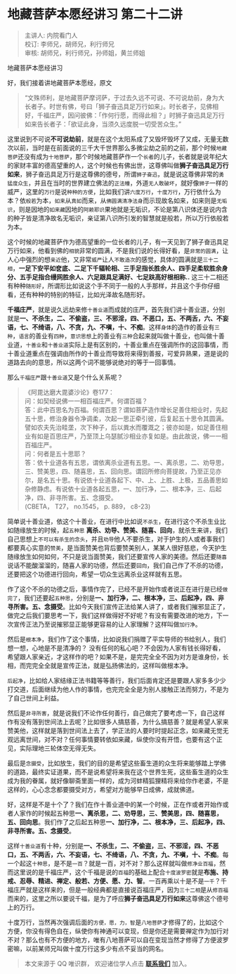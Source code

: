 # 地藏菩萨本愿经讲习 第二十二讲

> 主讲人: 内院看门人 <br />
> 校订: 李师兄，胡师兄，利行师兄 <br />
> 审核: 胡师兄，利行师兄，孙师姐，黄兰师姐 <br />

地藏菩萨本愿经讲习

好，我们接着讲地藏菩萨本愿经，原文

> “文殊师利，是地藏菩萨摩诃萨，于过去久远不可说、不可说劫前，身为大长者子。时世有佛，号曰「狮子奋迅具足万行如来」。时长者子，见佛相好，千福庄严，因问彼佛：「作何行愿，而得此相？」时狮子奋迅具足万行如来告长者子：「欲证此身，当须久远度脱一切受苦众生。”

这里说到不可说**不可说劫前**，就是在这个太阳系成了又毁坏毁坏了又成，无量无数次以前，当时是在前面说的三千大千世界那么多微尘劫之前的之前，那个时候`地藏菩萨`还没有成为`十地菩萨`，那个时候地藏菩萨作一个`长者`的儿子，长者就是说年纪大的家财丰富的德高望重的人，这个时候也有佛出世，这尊佛叫做**狮子奋迅具足万行如来**，狮子奋迅具足万行是这尊佛的德号，所谓`狮子奋迅`，就是说这尊佛非常的`勇猛度众生`，并且在当时的世界建立佛法的`正法幢`，外道`无人敢破坏`，就好像`狮子`一样的威严，这里的`万行`是说`种种的方便`，比如我们讲`六度万行`，`十度万行`，万行依什么为本？依`般若`为本，`如来`从`真如`而来，从`佛圆满清净法身`而示现故名如来，如来则是`无垢识`，则是因地的`如来藏`因地的`阿赖耶识`果地就是无垢识，不论是第八识体还是说内含的种子皆是清净故名无垢识，亲证第八识所引发的智慧就是般若，所以万行依般若为本。

这个时候的地藏菩萨作为德高望重的一位长者的儿子，有一天见到了狮子奋迅具足万行如来，他看到佛的`相貌`非常的圆满，不是我们说的长得好看，是`非常的圆满`，让人心中强烈的想`亲近`他，又非常`威严`让人`不敢造次`的感觉，具体的圆满就是`三十二相`，**一足下安平如奁底、二足下千辐轮相、三手足指长胜余人、四手足柔软胜余身分、五手足指合缦网胜余人、六足跟具足满好、七足趺高好根相称..** 这三十二相还有种种`随形好`，所谓形比如说这个手不同于一般的人手那样，并且这个手你仔细看，还有种种的特别的特征，比如光泽故名随形好。

**千福庄严**，就是说久远劫来修`十善业道`而成就的庄严，首先我们讲十善业道，分别就是**一、不杀生，二、不偷盗，三、不邪淫，四、不恶口，五、不两舌，六、不妄语，七、不绮语，八、不贪，九、不嗔，十、不痴**。这样`身体`的造作的善业有`三种`，`语言`的善业有`四种`，`意识思想`上的善业有`三种`合起来就叫做十善业，也叫做十善业道，`十善业`和`十善业道`实际上是有区别的，十善业重点在强调所作的这回事情，而十善业道重点在强调由所作的十善业而导致将来得到善报，可爱异熟果，道是说的道路去向的意思，所以这两个词不能够说绝对的等于一回事情。

那么`千福庄严`跟`十善业道`又是个什么关系呢？

> 《阿毘达磨大毘婆沙论》卷177：<br />
> 问：如契经说佛一一相百福庄严。何谓百福？<br />
> 答：此中百思名为百福。何谓百思？谓如菩萨造作增长足善住相业时，先起五十思，修治身器令净调柔，次起一思正牵引彼，后复起五十思令其圆满。譬如农夫先治畦垄，次下种子，后以粪水而覆溉之；彼亦如是，如足善住相业有如是百思庄严，乃至顶上乌瑟腻沙相业亦复如是。由此故说，佛一一相百福庄严。 <br />
> 问：何者是五十思耶？ <br />
> 答：依十业道各有五思，谓依离杀业道有五思。一、离杀思，二、劝导思，三、赞美思，四、随喜思，五、回向思。谓回所修向菩提故，乃至正见亦尔，是名五十思。有说依十业道各起下、中、上、上胜、上极，五品善思如杂修静虑。有说依十业道各起五思，一、加行净，二、根本净，三、后起净，四、非寻所害。五、念摄受。<br />
> (CBETA， T27， no.1545， p. 889， c8-23)

简单说十善业道，依这个十善业，在进行中比如说`不杀生`，在进行这个不杀生业比如随缘放生的时候，起`五种思` **离杀、劝导、赞美、随喜、回向**，就杀生来讲，我们自己思想上`不可以有杀生的念头`，并且`劝导`他人不要杀生，对于护生的人或者事我们都要真心实意的`赞美`，是当面赞美也背后要赞美别人，某某人很好慈悲，今天护生随缘放生如何如何，不只是说当面赞美，我们还要宣传人家的美德。然后还要`随喜`说话不能酸溜溜的，随喜人家的功德，然后还要`回向`，我们自己作了不杀的功德，还要把这个功德进行回向，希望一切众生远离杀业这样就有五思。

作了这个不杀的功德之后，事情作完了，已经不是开始作或者说正在进行是已经`做完了`，我们还要起`五种思`，分别是**一、加行净，二、根本净，三、后起净，四、非寻所害。五、念摄受**。比如今天我们宣传正法给某人讲了，或者我们摧邪显正了，做完之后我们要思考一下，我们这样做得好不好呢？有没有需要改进的地方，下一次宣传正法乃至说摧邪显正能够更容易的让人家理解？这样叫做`加行净`。

然后是`根本净`，我们作了这个事情，比如说我们捐赠了平实导师的书给别人，我们想一想，心地是不是清净的？ 没有任何的私心吧？不会因为人家有钱长得好看，希望跟人家亲近，才这样作的吧？如果不是，是完完全全不因为对方是谁身份，长相，而完完全全就是宣传正法，就是弘扬佛法的，这样叫做根本净。

`后起净`，比如给人家结缘正法书籍等等善行，我们后面肯定还是要跟人家多多少少打交道，后面继续为他人作的事情，也完完全全是为别人接触正法而努力，不是为了自己世间上利益。

然后是`非寻所害`，就是说我们不论作任何善行，自己做完了要考虑一下，自己这样作有没有落到世间法上去呢？比如很多人搞慈善，为什么搞慈善？就是希望人家来赞美他，这样就是落到世间法上去了，学正法的人要时时提起正念，如来藏无觉无观远离世间，对不对？任何事情要转依如来藏，纵使你没有开悟，也要有这个正见，实际理地三轮体空无得无失。

最后是`念摄受`，比如放生，我们的目的是希望这些畜生道的众生将来能够踏上学佛的道路，最终实证道果，而不是说希望将来我在这个世界生死，这些畜生道的众生成为我的眷属，就好像聊斋里面一样的，成为河蚌精狐狸精将来给你作老婆，不是这样的，心心念念都要摄受对方，希望对方能够早日成佛，成就佛道。

好，这样是不是十个了？我们在作十善业道中的某一个时候，正在作或者开始作或者人家作的时候起五种思**一、离杀思，二、劝导思，三、赞美思，四、随喜思，五、回向思**。我们作了之后起五种思**一、加行净，二、根本净，三、后起净，四、非寻所害。五、念摄受**。

这样`十善业道`有十种，分别是**一、不杀生，二、不偷盗，三、不邪淫，四、不恶口，五、不两舌，六、不妄语，七、不绮语，八、不贪，九、不嗔，十、不痴**。每一个起这`十种思`，是不是`一百`？就是一百，对不对？那么这样就叫做`修净业百福`，然而这里说的是千福庄严，这个千福是说的`百福`的基础上配合`十度波罗密`就是**布施、持戒、忍辱、精进、禅定、般若、方便、愿、力、智**。一百再乘以十是不是`一千`？千福庄严就是这样来的，但是一般经典都是直接说百福庄严，因为`三十二相`是从`修百福`而来的，这里之所以要说千福，是为了呼应**狮子奋迅具足万行如来**这尊佛这个德号上的万行。

十度万行，当然再次强调后面的`方便，愿，力，智`是`八地菩萨`才修得了的，比如这个方便，你没有得色自在，纵使你有神通可以变现，但是你还是需要禅定作为加行对不对？那么也有不方便的地方，唯有八地菩萨可以自在变现当然才修得了方便波罗密嘛，以前某师兄叫做十度万行这多少有点不妥当的网名。

> 本文来源于 QQ 唯识群， 欢迎诸位学人点击 **[联系我们](https://mp.weixin.qq.com/s/lZCfWjmLjgNR165Tx4_bCQ)** 加入。
